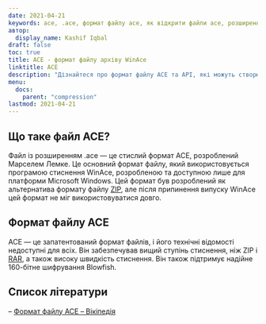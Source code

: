 ```yaml
---
date: 2021-04-21
keywords: ace, .ace, формат файлу ace, як відкрити файли ace, розширення .ace, розширення ace
автор:
  display_name: Kashif Iqbal
draft: false
toc: true
title: ACE - формат файлу архіву WinAce
linktitle: ACE
description: "Дізнайтеся про формат файлу ACE та API, які можуть створювати та відкривати файли ACE."
menu:
  docs:
    parent: "compression"
lastmod: 2021-04-21
---
```


## Що таке файл ACE?

Файл із розширенням .ace — це стислий формат ACE, розроблений Марселем Лемке. Це основний формат файлу, який використовується програмою стиснення WinAce, розробленою та доступною лише для платформи Microsoft Windows. Цей формат був розроблений як альтернатива формату файлу [ZIP](/uk/compression/zip/), але після припинення випуску WinAce цей формат не міг використовуватися довго.

## Формат файлу ACE

ACE — це запатентований формат файлів, і його технічні відомості недоступні для всіх. Він забезпечував вищий ступінь стиснення, ніж ZIP і [RAR](/uk/compression/rar/), а також високу швидкість стиснення. Він також підтримує надійне 160-бітне шифрування Blowfish.

## Список літератури

– [Формат файлу ACE – Вікіпедія](https://en.wikipedia.org/wiki/ACE_(compressed_file_format))

